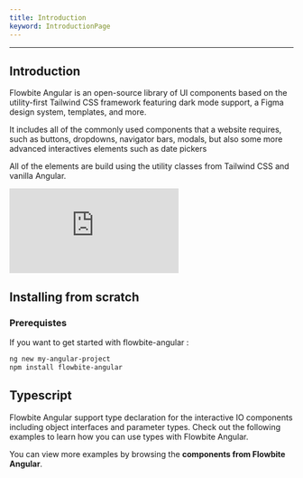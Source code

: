 ```yaml
---
title: Introduction
keyword: IntroductionPage
---
```


---

## Introduction

Flowbite Angular is an open-source library of UI components based on the utility-first Tailwind CSS framework featuring dark mode support, a Figma design system, templates, and more.

It includes all of the commonly used components that a website requires, such as buttons, dropdowns, navigator bars, modals, but also some more advanced interactives elements such as date pickers

All of the elements are build using the utility classes from Tailwind CSS and vanilla Angular.

<iframe
    class="aspect-video w-full rounded-2xl"
    src="https://www.youtube.com/embed/KaLxCiilHns?si=VHnkdv1DtrPsMmWQ"
    title="YouTube video player"
    frameborder="0"
    allow="accelerometer; autoplay; clipboard-write; encrypted-media; gyroscope; picture-in-picture; web-share"
    referrerpolicy="strict-origin-when-cross-origin"
    allowfullscreen></iframe>

## Installing from scratch

### Prerequistes

If you want to get started with flowbite-angular :

```bash
ng new my-angular-project
npm install flowbite-angular
```

## Typescript

Flowbite Angular support type declaration for the interactive IO components including object interfaces and parameter types. Check out the following examples to learn how you can use types with Flowbite Angular.

You can view more examples by browsing the **components from Flowbite Angular**.
